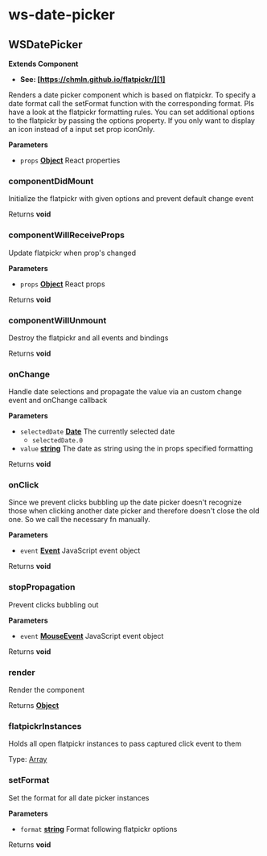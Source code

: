 # ws-date-picker
## WSDatePicker

**Extends Component**

-   **See: [https://chmln.github.io/flatpickr/][1]**

Renders a date picker component which is based on flatpickr.
To specify a date format call the setFormat function with the corresponding format.
Pls have a look at the flatpickr formatting rules.
You can set additional options to the flatpickr by passing the options property.
If you only want to display an icon instead of a input set prop iconOnly.

**Parameters**

-   `props` **[Object][2]** React properties

### componentDidMount

Initialize the flatpickr with given options and prevent default change event

Returns **void** 

### componentWillReceiveProps

Update flatpickr when prop's changed

**Parameters**

-   `props` **[Object][2]** React props

Returns **void** 

### componentWillUnmount

Destroy the flatpickr and all events and bindings

Returns **void** 

### onChange

Handle date selections and propagate the value via an custom change event and onChange callback

**Parameters**

-   `selectedDate` **[Date][3]** The currently selected date
    -   `selectedDate.0`  
-   `value` **[string][4]** The date as string using the in props specified formatting

Returns **void** 

### onClick

Since we prevent clicks bubbling up the date picker doesn't recognize those when clicking another date picker
and therefore doesn't close the old one. So we call the necessary fn manually.

**Parameters**

-   `event` **[Event][5]** JavaScript event object

Returns **void** 

### stopPropagation

Prevent clicks bubbling out

**Parameters**

-   `event` **[MouseEvent][6]** JavaScript event object

Returns **void** 

### render

Render the component

Returns **[Object][2]** 

### flatpickrInstances

Holds all open flatpickr instances to pass captured click event to them

Type: [Array][7]

### setFormat

Set the format for all date picker instances

**Parameters**

-   `format` **[string][4]** Format following flatpickr options

Returns **void** 

[1]: https://chmln.github.io/flatpickr/

[2]: https://developer.mozilla.org/docs/Web/JavaScript/Reference/Global_Objects/Object

[3]: https://developer.mozilla.org/docs/Web/JavaScript/Reference/Global_Objects/Date

[4]: https://developer.mozilla.org/docs/Web/JavaScript/Reference/Global_Objects/String

[5]: https://developer.mozilla.org/docs/Web/API/Event

[6]: https://developer.mozilla.org/docs/Web/API/MouseEvent

[7]: https://developer.mozilla.org/docs/Web/JavaScript/Reference/Global_Objects/Array
